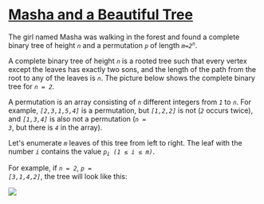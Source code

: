 # [Masha and a Beautiful Tree](https://codeforces.com/problemset/problem/1741/D)

The girl named Masha was walking in the forest and found a complete binary tree of height <code><em>n</em></code> and a permutation <code><em>p</em></code> of length 
<code><em>m=2<sup>n</sup></em></code>.

A complete binary tree of height <code><em>n</em></code> is a rooted tree such that every vertex except the leaves has exactly 
two sons, and the length of the path from the root to any of the leaves is <code><em>n</em></code>. 
The picture below shows the complete binary tree for <code><em>n = 2</em></code>.

A permutation is an array consisting of <code><em>n</em></code> different integers from <code><em>1</em></code> to <code><em>n</em></code>. 
For example, <code><em>[2,3,1,5,4]</em></code> is a permutation, but <code><em>[1,2,2]</em></code> is not (<code><em>2</em></code> occurs twice), 
and <code><em>[1,3,4]</em></code> is also not a permutation (<code><em>n = 3</em></code>, but there is <code><em>4</em></code> in the array).

Let's enumerate <code><em>m</em></code> leaves of this tree from left to right. The leaf with the number <code><em>i</em></code> contains the value <code><em>p<sub>i</sub> (1 ≤ i ≤ m)</em></code>.

For example, if <code><em>n = 2</em></code>, <code><em>p = [3,1,4,2]</em></code>, the tree will look like this:

<img src="https://espresso.codeforces.com/7659f6baa10b482f16f752446d8296b98fd6ae64.png" />


